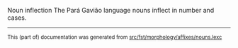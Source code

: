 Noun inflection
The Pará Gavião language nouns inflect in number and cases.

* * *

<small>This (part of) documentation was generated from [src/fst/morphology/affixes/nouns.lexc](https://github.com/giellalt/lang-gvp/blob/main/src/fst/morphology/affixes/nouns.lexc)</small>
